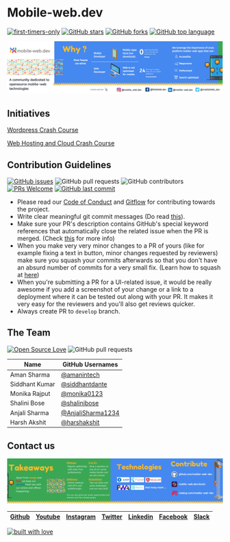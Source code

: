 # Mobile-web.dev

[![first-timers-only](https://img.shields.io/badge/first--timers--only-friendly-tomato.svg?style=flat&logo=git)](https://github.com/mobile-web-dev/mobile-web.dev/issues) [![GitHub stars](https://img.shields.io/github/stars/mobile-web-dev/mobile-web.dev.svg?logo=github)](https://github.com/mobile-web-dev/mobile-web.dev/stargazers) [![GitHub forks](https://img.shields.io/github/forks/mobile-web-dev/mobile-web.dev.svg?logo=github&color=teal)](https://github.com/mobile-web-dev/mobile-web.dev/network) [![GitHub top language](https://img.shields.io/github/languages/top/mobile-web-dev/mobile-web.dev?color=yellow&logo=javascript)](https://github.com/mobile-web-dev/mobile-web.dev) 

![](assets/mobile-web.png)

## Initiatives

[Wordpress Crash Course](https://www.youtube.com/playlist?list=PL6IEQd6VwYfh4X_QWdmpd6xMRH9jnILyT)

[Web Hosting and Cloud Crash Course](https://www.youtube.com/playlist?list=PL6IEQd6VwYfiel0OdURL3vdq8hDA1oocC)




## Contribution Guidelines

[![GitHub issues](https://img.shields.io/github/issues/mobile-web-dev/mobile-web.dev?logo=github)](https://github.com/codeuino/mobile-web-dev/issues) ![GitHub pull requests](https://img.shields.io/github/issues-pr-raw/mobile-web-dev/mobile-web.dev?logo=git&logoColor=white) ![GitHub contributors](https://img.shields.io/github/contributors/mobile-web-dev/mobile-web.dev?logo=github) [![PRs Welcome](https://img.shields.io/badge/PRs-welcome-brightgreen.svg?style=flat&logo=git&logoColor=white)](https://github.com/mobile-web-dev)  [![GitHub last commit](https://img.shields.io/github/last-commit/mobile-web-dev/mobile-web.dev?logo=github)](https://github.com/mobile-web-dev)


- Please read our [Code of Conduct](https://github.com/mobile-web-dev/mobile-web.dev/blob/master/CONTRIBUTING.md) and [Gitflow](https://github.com/mobile-web-dev/mobile-web.dev/blob/master/CONTRIBUTING.md) for contributing towards the project.
- Write clear meaningful git commit messages (Do read [this](http://chris.beams.io/posts/git-commit/)).
- Make sure your PR's description contains GitHub's special keyword references that automatically close the related issue when the PR is merged. (Check [this](https://github.com/blog/1506-closing-issues-via-pull-requests) for more info)
- When you make very very minor changes to a PR of yours (like for example fixing a text in button, minor changes requested by reviewers) make sure you squash your commits afterwards so that you don't have an absurd number of commits for a very small fix. (Learn how to squash at [here](https://davidwalsh.name/squash-commits-git))
- When you're submitting a PR for a UI-related issue, it would be really awesome if you add a screenshot of your change or a link to a deployment where it can be tested out along with your PR. It makes it very easy for the reviewers and you'll also get reviews quicker.
- Always create PR to `develop` branch.

## The Team

[![Open Source Love](https://badges.frapsoft.com/os/v2/open-source.svg?v=103)](https://github.com/mobile-web-dev/mobile-web.dev) ![GitHub pull requests](https://img.shields.io/github/issues-pr-closed-raw/mobile-web-dev/mobile-web.dev?logo=git&logoColor=white) 

| Name                                  | GitHub Usernames |
| ---------------------------------------------------- | -------------------------- |
| Aman Sharma | [@amanintech](https://github.com/amanintech)  |
| Siddhant Kumar | [@siddhantdante](https://github.com/siddhantdante)|
| Monika Rajput  | [@monika0123](https://github.com/monika0123)|
| Shalini Bose | [@shalinibose](https://github.com/shalinibose)|
| Anjali Sharma | [@AnjaliSharma1234](https://github.com/AnjaliSharma1234)|
| Harsh Akshit | [@harshakshit](https://github.com/harshakshit)|

## Contact us
![](assets/mobile-web_2.png)

|[Github](https://github.com/mobile-web-dev)| [Youtube](https://www.youtube.com/channel/UCSQKDMqwOp43dEqDt2hBOIQ/featured) | [Instagram](https://www.instagram.com/mobile_web.dev/) | [Twitter](https://twitter.com/mobile_web_hq) | [Linkedin](https://www.linkedin.com/company/mobile-web-dev/) | [Facebook](https://www.facebook.com/MobWeb.dev/) | [Slack](https://mobile-web.dev/slack/) |
| - | - | - | - | - | - | - |

[![built with love](https://forthebadge.com/images/badges/built-with-love.svg)](https://github.com/AnjaliSharma1234/)
